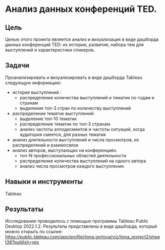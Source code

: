 # Анализ данных конференций TED.
## Цель
Целью этого проекта является анализ и визуализация в виде дашборда данных конференций TED: их истории, развития, набора тем для выступлений и характеристики спикеров.
## Задачи
Проанализировать и визуализировать в виде дашборда Tableau следующую информацию:
* история выступлений :
  * распределение количества выступлений и тематик по годам и странам
  * выделение топ-3 стран по количеству выступлений
* распределение тематик выступлений:
   * выделение топ-10 тематик 
   * распределение тематик по топ-3 странам
   * анализ частоты аплодисментов и частоты ситуаций, когда аудитория смеется, для разных тематик
* анализ длительности выступлений и числа просмотров, их распределений и взаимосвязи
* анализ авторов, выступающих на конференциях: 
  * топ-N профессиональных областей деятельности
  * распределение количества выступлений на одного автора
  * анализ числа просмотров каждого выступления.
## Навыки и инструменты
Tableau
## Результаты
Исследование проводилось с помощью программы Tableau Public Desktop 2022.1.2.
Результаты представлены в виде дашборда, который можно открыть по ссылке: https://public.tableau.com/app/profile/ilona.gorlova/viz/ilona_project2/sheet38?publish=yes

